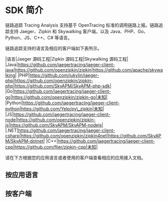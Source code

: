 # SDK 简介

链路追踪 Tracing Analysis 支持基于 OpenTracing 标准的调用链路上报。链路追踪支持 Jaeger、Zipkin 和 Skywalking 客户端，以及 Java、PHP、Go、Python、JS、C++、C\# 等语言。

链路追踪支持的语言及相应的客户端如下表所示。

|语言|Jaeger 源码工程|Zipkin 源码工程|Skywalking 源码工程|
|Java|https://github.com/jaegertracing/jaeger-client-java|https://github.com/openzipkin/zipkin|https://github.com/apache/skywalking|
|PHP|https://github.com/jukylin/jaeger-php|https://github.com/openzipkin/zipkin-php|https://github.com/SkyAPM/SkyAPM-php-sdk|
|Go|https://github.com/jaegertracing/jaeger-client-go|https://github.com/openzipkin/zipkin-go|未知|
|Python|https://github.com/jaegertracing/jaeger-client-python|https://github.com/Yelp/py\_zipkin|未知|
|JS|https://github.com/jaegertracing/jaeger-client-node|https://github.com/openzipkin/zipkin-js|https://github.com/SkyAPM/SkyAPM-nodejs|
|.NET|https://github.com/jaegertracing/jaeger-client-csharp|https://github.com/openzipkin/zipkin4net|https://github.com/SkyAPM/SkyAPM-dotnet|
|C++|https://github.com/jaegertracing/jaeger-client-cpp|https://github.com/flier/zipkin-cpp|未知|

请在下方根据您的应用语言或者使用的客户端查看相应的应用接入文档。

## 按应用语言



## 按客户端



